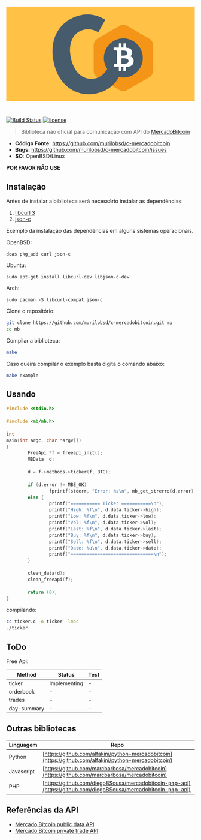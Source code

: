 <p align="center">
	<img src="https://raw.githubusercontent.com/murilobsd/c-mercadobitcoin/master/mbc.jpg">
</p>

# 

[![Build Status](https://img.shields.io/travis/murilobsd/c-mercadobitcoin/master?style=for-the-badge)](https://travis-ci.org/murilobsd/c-mercadobitcoin)
[![license](https://img.shields.io/badge/License-BSD-blue.svg?style=for-the-badge)](LICENSE)

> Biblioteca não oficial para comunicação com API do [MercadoBitcoin][3]

- **Código Fonte:** https://github.com/murilobsd/c-mercadobitcoin
- **Bugs:** https://github.com/murilobsd/c-mercadobitcoin/issues
- **SO:** OpenBSD/Linux

**POR FAVOR NÂO USE**


## Instalação

Antes de instalar a biblioteca será necessário instalar as dependências:

1. [libcurl 3](1) 
2. [json-c](2)

Exemplo da instalação das dependências em alguns sistemas operacionais.

OpenBSD:

```
doas pkg_add curl json-c
```

Ubuntu:

```
sudo apt-get install libcurl-dev libjson-c-dev
```

Arch:

```
sudo pacman -S libcurl-compat json-c
```

Clone o repositório:

```bash
git clone https://github.com/murilobsd/c-mercadobitcoin.git mb
cd mb
```

Compilar a biblioteca:

```bash
make
```

Caso queira compilar o exemplo basta digita o comando abaixo:

```bash
make example
```

## Usando

```c
#include <stdio.h>

#include <mb/mb.h>

int
main(int argc, char *argv[])
{
		FreeApi *f = freeapi_init();
		MBData	d;

		d = f->methods->ticker(f, BTC);

		if (d.error != MBE_OK)
				fprintf(stderr, "Error: %s\n", mb_get_strerro(d.error);
		else {
				printf("=========== Ticker ===========\n");
				printf("High: %f\n", d.data.ticker->high);
				printf("Low: %f\n", d.data.ticker->low);
				printf("Vol: %f\n", d.data.ticker->vol);
				printf("Last: %f\n", d.data.ticker->last);
				printf("Buy: %f\n", d.data.ticker->buy);
				printf("Sell: %f\n", d.data.ticker->sell);
				printf("Date: %u\n", d.data.ticker->date);
				printf("===============================\n");
		}

		clean_data(d);
		clean_freeapi(f);
		
		return (0);
}
```

compilando:

```bash
cc ticker.c -o ticker -lmbc
./ticker
```

## ToDo

Free Api:

|Method|Status|Test|
|------|------|----|
|ticker|Implementing|-|
|orderbook|-|-|
|trades|-|-|
|day-summary|-|-|

## Outras bibliotecas

|Linguagem|Repo|
|--------|----|
|Python|[https://github.com/alfakini/python-mercadobitcoin](https://github.com/alfakini/python-mercadobitcoin)|
|Javascript|[https://github.com/marcbarbosa/mercadobitcoin](https://github.com/marcbarbosa/mercadobitcoin)|
|PHP|[https://github.com/diegoBSousa/mercadobitcoin-php-api](https://github.com/diegoBSousa/mercadobitcoin-php-api)|


## Referências da API

- [Mercado Bitcoin public data API](https://www.mercadobitcoin.com.br/api-doc)
- [Mercado Bitcoin private trade API](https://www.mercadobitcoin.com.br/trade-api)


[1]: https://curl.haxx.se
[2]: http://json-c.github.io/json-c/
[3]: https://www.mercadobitcoin.com.br
